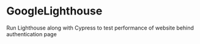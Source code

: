 # GoogleLighthouse
Run Lighthouse along with Cypress to test performance of website behind authentication page
